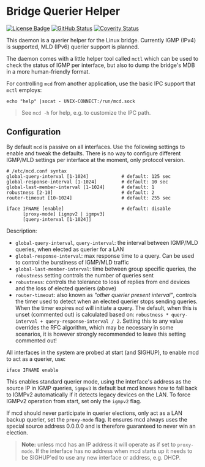 Bridge Querier Helper
=====================
[![License Badge][]][License] [![GitHub Status][]][GitHub] [![Coverity Status][]][Coverity Scan]

This daemon is a querier helper for the Linux bridge.  Currently IGMP
(IPv4) is supported, MLD (IPv6) querier support is planned.

The daemon comes with a little helper tool called `mctl` which
can be used to check the status of IGMP per interface, but also to
dump the bridge's MDB in a more human-friendly format.

For controlling `mcd` from another application, use the basic IPC
support that `mctl` employs:

    echo "help" |socat - UNIX-CONNECT:/run/mcd.sock

> See `mcd -h` for help, e.g. to customize the IPC path.


Configuration
-------------

By default `mcd` is passive on all interfaces.  Use the following
settings to enable and tweak the defaults.  There is no way to configure
different IGMP/MLD settings per interface at the moment, only protocol
version.

    # /etc/mcd.conf syntax
    global-query-interval [1-1024]            # default: 125 sec
    global-response-interval [1-1024]         # default: 10 sec
    global-last-member-interval [1-1024]      # default: 1
    robustness [2-10]                         # default: 2
    router-timeout [10-1024]                  # default: 255 sec
    
    iface IFNAME [enable]                     # default: disable
          [proxy-mode] [igmpv2 | igmpv3]
          [query-interval [1-1024]]

Description:

  * `global-query-interval`, `query-interval`: the interval between
    IGMP/MLD queries, when elected as querier for a LAN
  * `global-response-interval`: max response time to a query.  Can be
    used to control the burstiness of IGMP/MLD traffic
  * `global-last-member-interval`: time between group specific queries,
    the `robustness` setting controls the number of queries sent
  * `robustness`: controls the tolerance to loss of replies from end
    devices and the loss of elected queriers (above)
  * `router-timeout`: also known as *"other querier present interval"*,
    controls the timer used to detect when an elected querier stops
    sending queries.  When the timer expires `mcd` will initiate a
    query.  The default, when this is unset (commented out) is
    calculated based on: `robustness * query-interval +
    query-response-interval / 2`.  Setting this to any value overrides
    the RFC algorithm, which may be necessary in some scenarios, it is
    however strongly recommended to leave this setting commented out!

All interfaces in the system are probed at start (and SIGHUP), to enable
mcd to act as a querier, use:

    iface IFNAME enable

This enables standard querier mode, using the interface's address as the
source IP in IGMP queries, `igmpv3` is default but mcd knows how to fall
back to IGMPv2 automatically if it detects legacy devices on the LAN.
To force IGMPv2 operation from start, set only the `igmpv2` flag.

If mcd should never participate in querier elections, only act as a LAN
backup querier, set the `proxy-mode` flag.  It ensures mcd always uses
the special source address 0.0.0.0 and is therefore guaranteed to never
win an election.

> **Note:** unless mcd has an IP address it will operate as if set to
> `proxy-mode`.  If the interface has no address when mcd starts up it
> needs to be SIGHUP'ed to use any new interface or address, e.g. DHCP.


[GitHub]:          https://github.com/kernelkit/mcd/actions/workflows/build.yml/
[GitHub Status]:   https://github.com/kernelkit/mcd/actions/workflows/build.yml/badge.svg
[License]:         http://www.openbsd.org/cgi-bin/cvsweb/src/usr.sbin/mrouted/LICENSE
[License Badge]:   https://img.shields.io/badge/License-BSD%203--Clause-blue.svg
[Coverity Scan]:   https://scan.coverity.com/projects/24475
[Coverity Status]: https://scan.coverity.com/projects/24475/badge.svg
